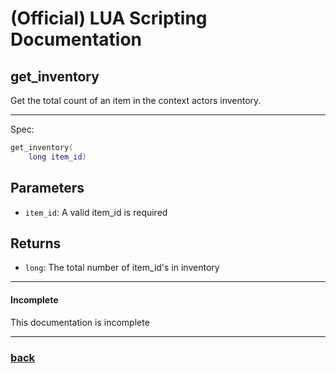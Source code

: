 
# (Official) LUA Scripting Documentation

## get_inventory

Get the total count of an item in the context actors inventory.

___

Spec:

```lua
get_inventory(
	long item_id)
```

## Parameters

- `item_id`: A valid item_id is required

## Returns

- `long`: The total number of item_id's in inventory

___

#### Incomplete

This documentation is incomplete

___

### [back](../inventory)
